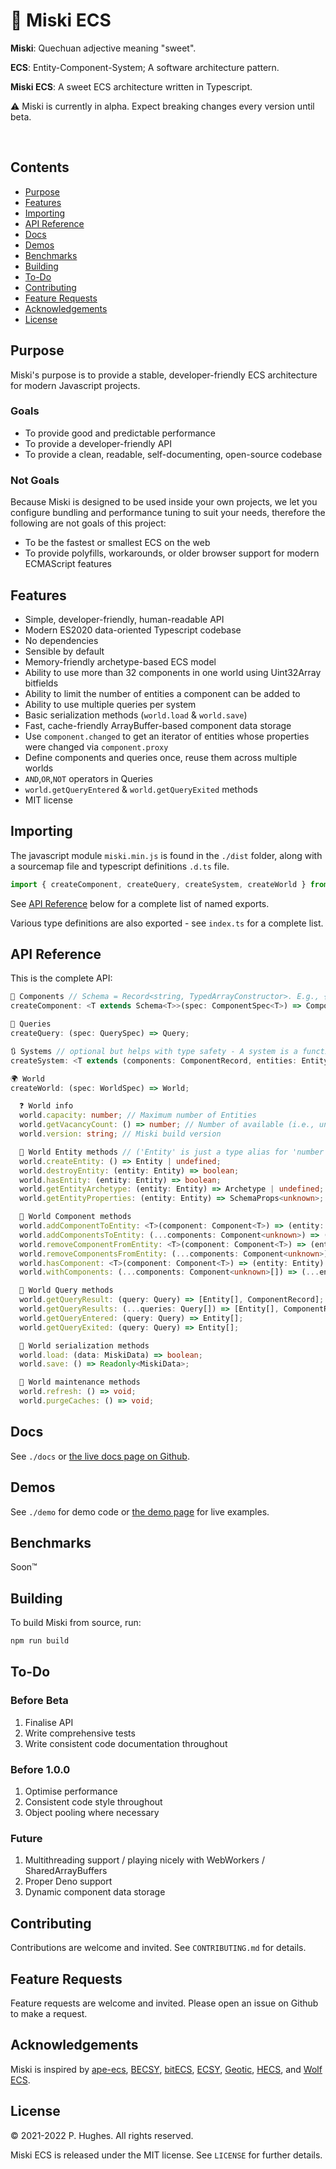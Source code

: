 # 🍬 Miski ECS

__Miski__: Quechuan adjective meaning "sweet".

__ECS__: Entity-Component-System; A software architecture pattern.

__Miski ECS__: A sweet ECS architecture written in Typescript.

⚠️ Miski is currently in alpha. Expect breaking changes every version until beta.

<p align="left">
  <img src="https://badgen.net/badge/icon/typescript?icon=typescript&label" alt="" />
  <img src="https://badgen.net/badge/license/MIT/blue" alt="" />
  <img src="https://img.shields.io/npm/v/miski.svg" alt="" />
</p>

## Contents
  * [Purpose](#purpose)
  * [Features](#features)
  * [Importing](#importing)
  * [API Reference](#api-reference)
  * [Docs](#docs)
  * [Demos](#demos)
  * [Benchmarks](#benchmarks)
  * [Building](#building)
  * [To-Do](#to-do)
  * [Contributing](#contributing)
  * [Feature Requests](#feature-requests)
  * [Acknowledgements](#acknowledgements)
  * [License](#license)

## Purpose
Miski's purpose is to provide a stable, developer-friendly ECS architecture for modern Javascript projects.

### Goals
* To provide good and predictable performance
* To provide a developer-friendly API
* To provide a clean, readable, self-documenting, open-source codebase

### Not Goals
Because Miski is designed to be used inside your own projects, we let you configure bundling and performance tuning to suit your needs, therefore the following are not goals of this project:
* To be the fastest or smallest ECS on the web
* To provide polyfills, workarounds, or older browser support for modern ECMAScript features

## Features
* Simple, developer-friendly, human-readable API
* Modern ES2020 data-oriented Typescript codebase
* No dependencies
* Sensible by default
* Memory-friendly archetype-based ECS model
* Ability to use more than 32 components in one world using Uint32Array bitfields
* Ability to limit the number of entities a component can be added to
* Ability to use multiple queries per system
* Basic serialization methods (`world.load` & `world.save`)
* Fast, cache-friendly ArrayBuffer-based component data storage
* Use `component.changed` to get an iterator of entities whose properties were changed via `component.proxy`
* Define components and queries once, reuse them across multiple worlds
* `AND`,`OR`,`NOT` operators in Queries
* `world.getQueryEntered` & `world.getQueryExited` methods
* MIT license

## Importing
The javascript module `miski.min.js` is found in the `./dist` folder, along with a sourcemap file and typescript definitions `.d.ts` file.

```javascript
import { createComponent, createQuery, createSystem, createWorld } from './miski.min.js';
```

See [API Reference](#api-reference) below for a complete list of named exports.

Various type definitions are also exported - see `index.ts` for a complete list.

## API Reference
This is the complete API:

```typescript
🧩 Components // Schema = Record<string, TypedArrayConstructor>. E.g., { r: Uint8ClampedArray, g: Uint8ClampedArray, b: Uint8ClampedArray };
createComponent: <T extends Schema<T>>(spec: ComponentSpec<T>) => Component<T>;

🔎 Queries
createQuery: (spec: QuerySpec) => Query;

🔃 Systems // optional but helps with type safety - A system is a function of any arity where the first two parameters are a component record and entity array
createSystem: <T extends (components: ComponentRecord, entities: Entity[], ...args: unknown[]) => ReturnType<T>, U extends ParametersExceptFirst<T>>(callback: System<T, U>, ...queries: Query[]): (world: World) => (...args: U) => ReturnType<T>;

🌍 World
createWorld: (spec: WorldSpec) => World;

  ❓ World info
  world.capacity: number; // Maximum number of Entities
  world.getVacancyCount: () => number; // Number of available (i.e., unused) Entities
  world.version: string; // Miski build version

  👾 World Entity methods // ('Entity' is just a type alias for 'number')
  world.createEntity: () => Entity | undefined;
  world.destroyEntity: (entity: Entity) => boolean;
  world.hasEntity: (entity: Entity) => boolean;
  world.getEntityArchetype: (entity: Entity) => Archetype | undefined;
  world.getEntityProperties: (entity: Entity) => SchemaProps<unknown>;

  🧩 World Component methods
  world.addComponentToEntity: <T>(component: Component<T>) => (entity: Entity, props?: SchemaProps<T>) => boolean;
  world.addComponentsToEntity: (...components: Component<unknown>) => (entity: Entity) => boolean[];
  world.removeComponentFromEntity: <T>(component: Component<T>) => (entity: Entity) => boolean;
  world.removeComponentsFromEntity: (...components: Component<unknown>) => (entity: Entity) => boolean[];
  world.hasComponent: <T>(component: Component<T>) => (entity: Entity) => boolean;
  world.withComponents: (...components: Component<unknown>[]) => (...entities: Entity) => Entity[];

  🔎 World Query methods
  world.getQueryResult: (query: Query) => [Entity[], ComponentRecord];
  world.getQueryResults: (...queries: Query[]) => [Entity[], ComponentRecord];
  world.getQueryEntered: (query: Query) => Entity[];
  world.getQueryExited: (query: Query) => Entity[];

  💾 World serialization methods
  world.load: (data: MiskiData) => boolean;
  world.save: () => Readonly<MiskiData>;

  🔧 World maintenance methods
  world.refresh: () => void;
  world.purgeCaches: () => void;
```

## Docs
See `./docs` or <a href="https://phughesmcr.github.io/Miski/docs/index.html">the live docs page on Github</a>.

## Demos
See `./demo` for demo code or <a href="https://phughesmcr.github.io/Miski/">the demo page</a> for live examples.

## Benchmarks
Soon™️

## Building
To build Miski from source, run:

```bash
npm run build
```

## To-Do
### Before Beta
1. Finalise API
2. Write comprehensive tests
3. Write consistent code documentation throughout
### Before 1.0.0
1. Optimise performance
2. Consistent code style throughout
3. Object pooling where necessary
### Future
1. Multithreading support / playing nicely with WebWorkers / SharedArrayBuffers
2. Proper Deno support
3. Dynamic component data storage

## Contributing
Contributions are welcome and invited. See `CONTRIBUTING.md` for details.

## Feature Requests
Feature requests are welcome and invited. Please open an issue on Github to make a request.

## Acknowledgements
Miski is inspired by [ape-ecs](https://github.com/fritzy/ape-ecs), [BECSY](https://github.com/LastOliveGames/becsy), [bitECS](https://github.com/NateTheGreatt/bitECS), [ECSY](https://github.com/ecsyjs/ecsy), [Geotic](https://github.com/ddmills/geotic), [HECS](https://github.com/gohyperr/hecs), and [Wolf ECS](https://github.com/EnderShadow8/wolf-ecs).

## License
&copy; 2021-2022 P. Hughes. All rights reserved.

Miski ECS is released under the MIT license. See `LICENSE` for further details.
